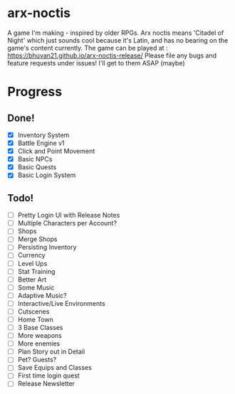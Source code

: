# arx-noctis
A game I'm making - inspired by older RPGs.
Arx noctis means 'Citadel of Night' which just sounds cool because it's Latin, and has no bearing on the game's content currently. The game can be played at : https://bhuvan21.github.io/arx-noctis-release/
Please file any bugs and feature requests under issues! I'll get to them ASAP (maybe)


Progress
======

Done!
------
- [x] Inventory System
- [x] Battle Engine v1
- [x] Click and Point Movement
- [x] Basic NPCs
- [x] Basic Quests
- [x] Basic Login System

Todo!
------
- [ ] Pretty Login UI with Release Notes
- [ ] Multiple Characters per Account?
- [ ] Shops
- [ ] Merge Shops
- [ ] Persisting Inventory
- [ ] Currency
- [ ] Level Ups
- [ ] Stat Training
- [ ] Better Art
- [ ] Some Music
- [ ] Adaptive Music?
- [ ] Interactive/Live Environments
- [ ] Cutscenes
- [ ] Home Town
- [ ] 3 Base Classes
- [ ] More weapons
- [ ] More enemies
- [ ] Plan Story out in Detail
- [ ] Pet? Guests?
- [ ] Save Equips and Classes
- [ ] First time login quest
- [ ] Release Newsletter
